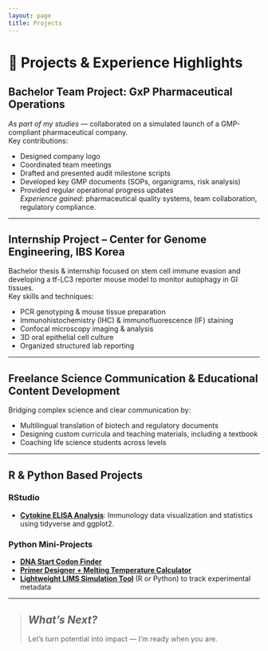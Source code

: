 ```yaml
---
layout: page
title: Projects
---
```


# 🚀 Projects & Experience Highlights

## Bachelor Team Project: GxP Pharmaceutical Operations  
_As part of my studies_ — collaborated on a simulated launch of a GMP-compliant pharmaceutical company.  
Key contributions:  
- Designed company logo  
- Coordinated team meetings  
- Drafted and presented audit milestone scripts  
- Developed key GMP documents (SOPs, organigrams, risk analysis)  
- Provided regular operational progress updates  
_Experience gained_: pharmaceutical quality systems, team collaboration, regulatory compliance.

---

## Internship Project – Center for Genome Engineering, IBS Korea  
Bachelor thesis & internship focused on stem cell immune evasion and developing a tf-LC3 reporter mouse model to monitor autophagy in GI tissues.  
Key skills and techniques:  
- PCR genotyping & mouse tissue preparation  
- Immunohistochemistry (IHC) & immunofluorescence (IF) staining  
- Confocal microscopy imaging & analysis  
- 3D oral epithelial cell culture  
- Organized structured lab reporting  

---

## Freelance Science Communication & Educational Content Development  
Bridging complex science and clear communication by:  
- Multilingual translation of biotech and regulatory documents  
- Designing custom curricula and teaching materials, including a textbook  
- Coaching life science students across levels  

---

## R & Python Based Projects

### RStudio  
- **[Cytokine ELISA Analysis](link-to-your-R-project)**: Immunology data visualization and statistics using tidyverse and ggplot2.

### Python Mini-Projects  
- **[DNA Start Codon Finder](link-to-your-Python-project1)**  
- **[Primer Designer + Melting Temperature Calculator](link-to-your-Python-project2)**  
- **[Lightweight LIMS Simulation Tool](link-to-your-LIMS-project)** (R or Python) to track experimental metadata
---

> ## _What’s Next?_  
> Let’s turn potential into impact — I’m ready when you are.
